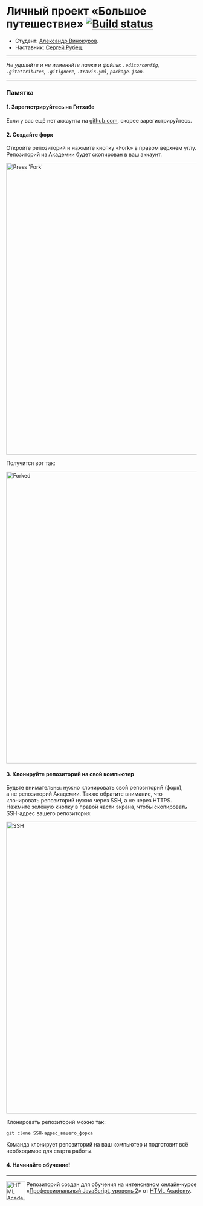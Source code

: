 # Личный проект «Большое путешествие» [![Build status][travis-image]][travis-url]

* Студент: [Александр Винокуров](https://up.htmlacademy.ru/ecmascript/10/user/904281).
* Наставник: [Сергей Рубец](https://htmlacademy.ru/profile/amator).

---

_Не удаляйте и не изменяйте папки и файлы:_
_`.editorconfig`, `.gitattributes`, `.gitignore`, `.travis.yml`, `package.json`._

---

### Памятка

#### 1. Зарегистрируйтесь на Гитхабе

Если у вас ещё нет аккаунта на [github.com](https://github.com/join), скорее зарегистрируйтесь.

#### 2. Создайте форк

Откройте репозиторий и нажмите кнопку «Fork» в правом верхнем углу. Репозиторий из Академии будет скопирован в ваш аккаунт.

<img width="769" alt="Press 'Fork'" src="https://cloud.githubusercontent.com/assets/259739/20264045/a1ddbf40-aa7a-11e6-9a1a-724a1c0123c8.png">

Получится вот так:

<img width="769" alt="Forked" src="https://cloud.githubusercontent.com/assets/259739/20264122/f63219a6-aa7a-11e6-945a-89818fc7c014.png">

#### 3. Клонируйте репозиторий на свой компьютер

Будьте внимательны: нужно клонировать свой репозиторий (форк), а не репозиторий Академии. Также обратите внимание, что клонировать репозиторий нужно через SSH, а не через HTTPS. Нажмите зелёную кнопку в правой части экрана, чтобы скопировать SSH-адрес вашего репозитория:

<img width="769" alt="SSH" src="https://cloud.githubusercontent.com/assets/259739/20264180/42704126-aa7b-11e6-9ab4-73372b812a53.png">

Клонировать репозиторий можно так:

```
git clone SSH-адрес_вашего_форка
```

Команда клонирует репозиторий на ваш компьютер и подготовит всё необходимое для старта работы.

#### 4. Начинайте обучение!

---

<a href="https://htmlacademy.ru/intensive/ecmascript"><img align="left" width="50" height="50" title="HTML Academy" src="https://up.htmlacademy.ru/static/img/intensive/ecmascript/logo-for-github.svg"></a>

Репозиторий создан для обучения на интенсивном онлайн‑курсе «[Профессиональный JavaScript, уровень 2](https://htmlacademy.ru/intensive/ecmascript)» от [HTML Academy](https://htmlacademy.ru).

[travis-image]: https://travis-ci.com/htmlacademy-ecmascript/904281-big-trip-10.svg?branch=master
[travis-url]: https://travis-ci.com/htmlacademy-ecmascript/904281-big-trip-10
